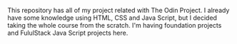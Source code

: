 This repository has all of my project related with The Odin Project. I already have some knowledge using HTML, CSS and Java Script, but I decided taking the whole course from the scratch. I'm having foundation projects and FululStack Java Script projects here.
